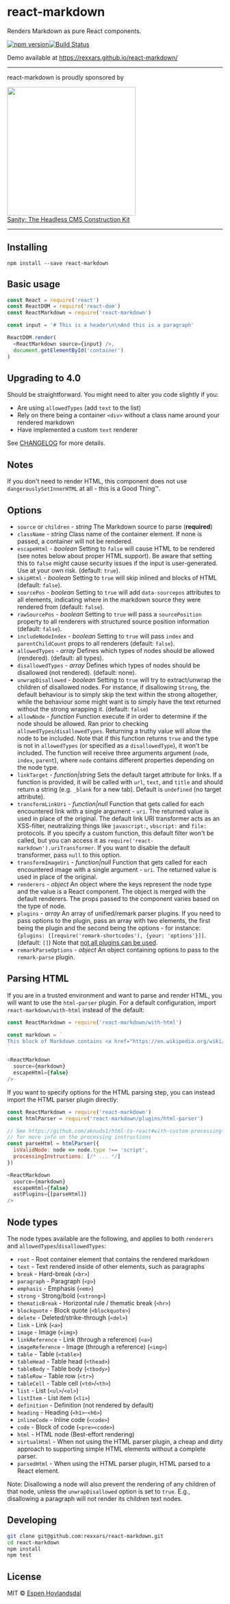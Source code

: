 # react-markdown

Renders Markdown as pure React components.

[![npm version](https://img.shields.io/npm/v/react-markdown.svg?style=flat-square)](https://www.npmjs.com/package/react-markdown)[![Build Status](https://img.shields.io/travis/rexxars/react-markdown/master.svg?style=flat-square)](https://travis-ci.org/rexxars/react-markdown)

Demo available at https://rexxars.github.io/react-markdown/

---

react-markdown is proudly sponsored by

<a href="https://www.sanity.io/?utm_source=GitHub&utm_campaign=react-markdown" rel="nofollow" target="_blank">
  <img src="https://www.sanity.io/static/images/logo_red.svg?v=2" width="300"><br />
  Sanity: The Headless CMS Construction Kit
</a>

---

## Installing

```
npm install --save react-markdown
```

## Basic usage

```js
const React = require('react')
const ReactDOM = require('react-dom')
const ReactMarkdown = require('react-markdown')

const input = '# This is a header\n\nAnd this is a paragraph'

ReactDOM.render(
  <ReactMarkdown source={input} />,
  document.getElementById('container')
)
```

## Upgrading to 4.0

Should be straightforward. You might need to alter you code slightly if you:
- Are using `allowedTypes` (add `text` to the list)
- Rely on there being a container `<div>` without a class name around your rendered markdown
- Have implemented a custom `text` renderer

See [CHANGELOG](CHANGELOG.md) for more details. 

## Notes

If you don't need to render HTML, this component does not use `dangerouslySetInnerHTML` at all -
this is a Good Thing™.

## Options

* `source` or `children` - _string_ The Markdown source to parse (**required**)
* `className` - _string_ Class name of the container element. If none is passed, a container will not be rendered.
* `escapeHtml` - _boolean_ Setting to `false` will cause HTML to be rendered (see notes below about proper HTML support). Be aware that setting this to `false` might cause security issues if the
  input is user-generated. Use at your own risk. (default: `true`).
* `skipHtml` - _boolean_ Setting to `true` will skip inlined and blocks of HTML (default: `false`).
* `sourcePos` - _boolean_ Setting to `true` will add `data-sourcepos` attributes to all elements,
  indicating where in the markdown source they were rendered from (default: `false`).
* `rawSourcePos` - _boolean_ Setting to `true` will pass a `sourcePosition` property to all renderers with structured source position information (default: `false`).
* `includeNodeIndex` - _boolean_ Setting to `true` will pass `index` and `parentChildCount` props to all renderers (default: `false`).
* `allowedTypes` - _array_ Defines which types of nodes should be allowed (rendered). (default: all
  types).
* `disallowedTypes` - _array_ Defines which types of nodes should be disallowed (not rendered).
  (default: none).
* `unwrapDisallowed` - _boolean_ Setting to `true` will try to extract/unwrap the children of
  disallowed nodes. For instance, if disallowing `Strong`, the default behaviour is to simply skip
  the text within the strong altogether, while the behaviour some might want is to simply have the
  text returned without the strong wrapping it. (default: `false`)
* `allowNode` - _function_ Function execute if in order to determine if the node should be allowed.
  Ran prior to checking `allowedTypes`/`disallowedTypes`. Returning a truthy value will allow the
  node to be included. Note that if this function returns `true` and the type is not in
  `allowedTypes` (or specified as a `disallowedType`), it won't be included. The function will
  receive three arguments argument (`node`, `index`, `parent`), where `node` contains different
  properties depending on the node type.
* `linkTarget` - _function|string_ Sets the default target attribute for links. If a function is
  provided, it will be called with `url`, `text`, and `title` and should return a string
  (e.g. `_blank` for a new tab). Default is `undefined` (no target attribute).
* `transformLinkUri` - _function|null_ Function that gets called for each encountered link with a
  single argument - `uri`. The returned value is used in place of the original. The default link URI
  transformer acts as an XSS-filter, neutralizing things like `javascript:`, `vbscript:` and `file:`
  protocols. If you specify a custom function, this default filter won't be called, but you can
  access it as `require('react-markdown').uriTransformer`. If you want to disable the default
  transformer, pass `null` to this option.
* `transformImageUri` - _function|null_ Function that gets called for each encountered image with a
  single argument - `uri`. The returned value is used in place of the original.
* `renderers` - _object_ An object where the keys represent the node type and the value is a React
  component. The object is merged with the default renderers. The props passed to the component
  varies based on the type of node.
* `plugins` - _array_ An array of unified/remark parser plugins. If you need to pass options to the plugin, pass an array with two elements, the first being the plugin and the second being the options - for instance: `{plugins: [[require('remark-shortcodes'), {your: 'options'}]]`. (default: `[]`) Note that [not all plugins can be used](https://github.com/rexxars/react-markdown/issues/188#issuecomment-404710893).
* `remarkParseOptions` - _object_ An object containing options to pass to the `remark-parse` plugin.

## Parsing HTML

If you are in a trusted environment and want to parse and render HTML, you will want to use the `html-parser` plugin. For a default configuration, import `react-markdown/with-html` instead of the default:

```js
const ReactMarkdown = require('react-markdown/with-html')

const markdown = `
This block of Markdown contains <a href="https://en.wikipedia.org/wiki/HTML">HTML</a>, and will require the <code>html-parser</code> AST plugin to be loaded, in addition to setting the <code class="prop">escapeHtml</code> property to false.
`

<ReactMarkdown
  source={markdown}
  escapeHtml={false}
/>
```

If you want to specify options for the HTML parsing step, you can instead import the HTML parser plugin directly:

```js
const ReactMarkdown = require('react-markdown')
const htmlParser = require('react-markdown/plugins/html-parser')

// See https://github.com/aknuds1/html-to-react#with-custom-processing-instructions
// for more info on the processing instructions
const parseHtml = htmlParser({
  isValidNode: node => node.type !== 'script',
  processingInstructions: [/* ... */]
})

<ReactMarkdown
  source={markdown}
  escapeHtml={false}
  astPlugins={[parseHtml]}
/>
```

## Node types

The node types available are the following, and applies to both `renderers` and
`allowedTypes`/`disallowedTypes`:

* `root` - Root container element that contains the rendered markdown
* `text` - Text rendered inside of other elements, such as paragraphs
* `break` - Hard-break (`<br>`)
* `paragraph` - Paragraph (`<p>`)
* `emphasis` - Emphasis (`<em>`)
* `strong` - Strong/bold (`<strong>`)
* `thematicBreak` - Horizontal rule / thematic break (`<hr>`)
* `blockquote` - Block quote (`<blockquote>`)
* `delete` - Deleted/strike-through (`<del>`)
* `link` - Link (`<a>`)
* `image` - Image (`<img>`)
* `linkReference` - Link (through a reference) (`<a>`)
* `imageReference` - Image (through a reference) (`<img>`)
* `table` - Table (`<table>`)
* `tableHead` - Table head (`<thead>`)
* `tableBody` - Table body (`<tbody>`)
* `tableRow` - Table row (`<tr>`)
* `tableCell` - Table cell (`<td>`/`<th>`)
* `list` - List (`<ul>`/`<ol>`)
* `listItem` - List item (`<li>`)
* `definition` - Definition (not rendered by default)
* `heading` - Heading (`<h1>`-`<h6>`)
* `inlineCode` - Inline code (`<code>`)
* `code` - Block of code (`<pre><code>`)
* `html` - HTML node (Best-effort rendering)
* `virtualHtml` - When not using the HTML parser plugin, a cheap and dirty approach to supporting simple HTML elements without a complete parser.
* `parsedHtml` - When using the HTML parser plugin, HTML parsed to a React element.

Note: Disallowing a node will also prevent the rendering of any children of that node, unless the
`unwrapDisallowed` option is set to `true`. E.g., disallowing a paragraph will not render its
children text nodes.

## Developing

```bash
git clone git@github.com:rexxars/react-markdown.git
cd react-markdown
npm install
npm test
```

## License

MIT © [Espen Hovlandsdal](https://espen.codes/)
